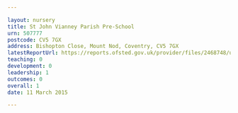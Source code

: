```yaml
---

layout: nursery
title: St John Vianney Parish Pre-School
urn: 507777
postcode: CV5 7GX
address: Bishopton Close, Mount Nod, Coventry, CV5 7GX
latestReportUrl: https://reports.ofsted.gov.uk/provider/files/2468748/urn/507777.pdf
teaching: 0
development: 0
leadership: 1
outcomes: 0
overall: 1
date: 11 March 2015

---
```

